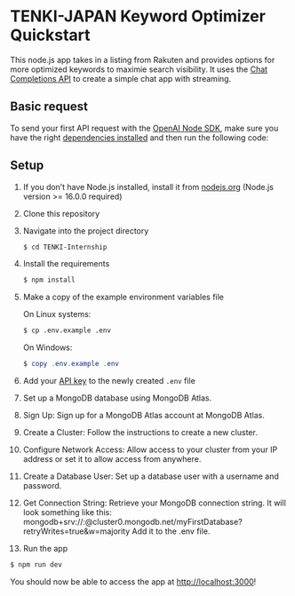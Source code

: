 # TENKI-JAPAN Keyword Optimizer Quickstart

This node.js app takes in a listing from Rakuten and provides options for more optimized keywords to maximie search visibility. It uses the [Chat Completions API](https://platform.openai.com/docs/api-reference/chat) to create a simple chat app with streaming.

## Basic request

To send your first API request with the [OpenAI Node SDK](https://github.com/openai/openai-node), make sure you have the right [dependencies installed](https://platform.openai.com/docs/quickstart?context=node) and then run the following code:

## Setup

1. If you don’t have Node.js installed, install it from [nodejs.org](https://nodejs.org/en/) (Node.js version >= 16.0.0 required)

2. Clone this repository

3. Navigate into the project directory

   ```bash
   $ cd TENKI-Internship
   ```

4. Install the requirements

   ```bash
   $ npm install
   ```

5. Make a copy of the example environment variables file

   On Linux systems: 
   ```bash
   $ cp .env.example .env
   ```
   On Windows:
   ```powershell
   $ copy .env.example .env
   ```
6. Add your [API key](https://platform.openai.com/account/api-keys) to the newly created `.env` file

7. Set up a MongoDB database using MongoDB Atlas.

8. Sign Up: Sign up for a MongoDB Atlas account at MongoDB Atlas.

9. Create a Cluster: Follow the instructions to create a new cluster.

10. Configure Network Access: Allow access to your cluster from your IP address or set it to allow access from anywhere.

11. Create a Database User: Set up a database user with a username and password.

12. Get Connection String: Retrieve your MongoDB connection string. It will look something like this: mongodb+srv://<username>:<password>@cluster0.mongodb.net/myFirstDatabase?retryWrites=true&w=majority
Add it to the .env file.

13. Run the app

   ```bash
   $ npm run dev
   ```

You should now be able to access the app at [http://localhost:3000](http://localhost:3000)!
